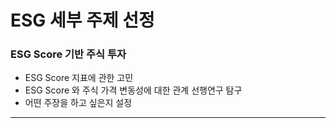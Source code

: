 # ESG 세부 주제 선정



### ESG Score 기반 주식 투자



- ESG Score 지표에 관한 고민
- ESG Score 와 주식 가격 변동성에 대한 관계 선행연구 탐구
- 어떤 주장을 하고 싶은지 설정





<hr>





